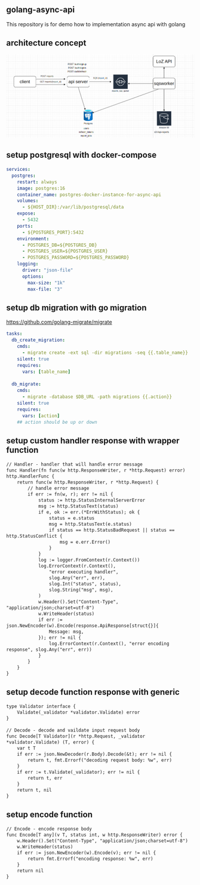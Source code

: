 ## golang-async-api

This repository is for demo how to implementation async api with golang

## architecture concept

![async-api-with-sqs](async-api-with-sqs.png)

## setup postgresql with docker-compose

```yaml
services:
  postgres:
    restart: always
    image: postgres:16
    container_name: postgres-docker-instance-for-async-api
    volumes:
      - ${HOST_DIR}:/var/lib/postgresql/data
    expose:
      - 5432
    ports:
      - ${POSTGRES_PORT}:5432
    environment:
      - POSTGRES_DB=${POSTGRES_DB}
      - POSTGRES_USER=${POSTGRES_USER}
      - POSTGRES_PASSWORD=${POSTGRES_PASSWORD}
    logging:
      driver: "json-file"
      options:
        max-size: "1k"
        max-file: "3"
```

## setup db migration with go migration

https://github.com/golang-migrate/migrate

```yaml
tasks:
  db_create_migration:
    cmds:
      - migrate create -ext sql -dir migrations -seq {{.table_name}}
    silent: true
    requires:
      vars: [table_name]

  db_migrate:
    cmds:
      - migrate -database $DB_URL -path migrations {{.action}}
    silent: true
    requires:
      vars: [action]
    ## action should be up or down
```

## setup custom handler response with wrapper function

```golang
// Handler - handler that will handle error message
func Handler(fn func(w http.ResponseWriter, r *http.Request) error) http.HandlerFunc {
	return func(w http.ResponseWriter, r *http.Request) {
		// handle error message
		if err := fn(w, r); err != nil {
			status := http.StatusInternalServerError
			msg := http.StatusText(status)
			if e, ok := err.(*ErrWithStatus); ok {
				status = e.status
				msg = http.StatusText(e.status)
				if status == http.StatusBadRequest || status == http.StatusConflict {
					msg = e.err.Error()
				}
			}
			log := logger.FromContext(r.Context())
			log.ErrorContext(r.Context(),
				"error executing handler",
				slog.Any("err", err),
				slog.Int("status", status),
				slog.String("msg", msg),
			)
			w.Header().Set("Content-Type", "application/json;charset=utf-8")
			w.WriteHeader(status)
			if err := json.NewEncoder(w).Encode(response.ApiResponse[struct{}]{
				Message: msg,
			}); err != nil {
				log.ErrorContext(r.Context(), "error encoding response", slog.Any("err", err))
			}
		}
	}
}
```

## setup decode function response with generic

```golang
type Validator interface {
	Validate(_validator *validator.Validate) error
}

// Decode - decode and vaildate input request body
func Decode[T Validator](r *http.Request, _validator *validator.Validate) (T, error) {
	var t T
	if err := json.NewDecoder(r.Body).Decode(&t); err != nil {
		return t, fmt.Errorf("decoding request body: %w", err)
	}
	if err := t.Validate(_validator); err != nil {
		return t, err
	}
	return t, nil
}
```

## setup encode function

```golang
// Encode - encode response body
func Encode[T any](v T, status int, w http.ResponseWriter) error {
	w.Header().Set("Content-Type", "application/json;charset=utf-8")
	w.WriteHeader(status)
	if err := json.NewEncoder(w).Encode(v); err != nil {
		return fmt.Errorf("encoding response: %w", err)
	}
	return nil
}
```